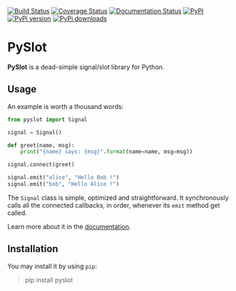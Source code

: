 [![Build Status](https://travis-ci.org/ereOn/pyslot.svg?branch=master)](https://travis-ci.org/ereOn/pyslot)
[![Coverage Status](https://coveralls.io/repos/ereOn/pyslot/badge.svg?branch=master&service=github)](https://coveralls.io/github/ereOn/pyslot?branch=master)
[![Documentation Status](https://readthedocs.org/projects/pyslot/badge/?version=latest)](http://pyslot.readthedocs.org/en/latest/?badge=latest)
[![PyPI](https://img.shields.io/pypi/pyversions/pyslot.svg)](https://pypi.python.org/pypi/pyslot/1.0.0)
[![PyPi version](https://img.shields.io/pypi/v/pyslot.svg)](https://pypi.python.org/pypi/pyslot/1.0.0)
[![PyPi downloads](https://img.shields.io/pypi/dm/pyslot.svg)](https://pypi.python.org/pypi/pyslot/1.0.0)

# PySlot

**PySlot** is a dead-simple signal/slot library for Python.

## Usage

An example is worth a thousand words:

```python
from pyslot import Signal

signal = Signal()

def greet(name, msg):
    print("{name} says: {msg}".format(name=name, msg=msg))

signal.connect(greet)

signal.emit("alice", "Hello Bob !")
signal.emit("bob", "Hello Alice !")
```

The `Signal` class is simple, optimized and straightforward. It synchronously
calls all the connected callbacks, in order, whenever its `emit` method get
called.

Learn more about it in the
[documentation](http://pyslot.readthedocs.io/en/latest/?badge=latest).

## Installation

You may install it by using `pip`:

> pip install pyslot
